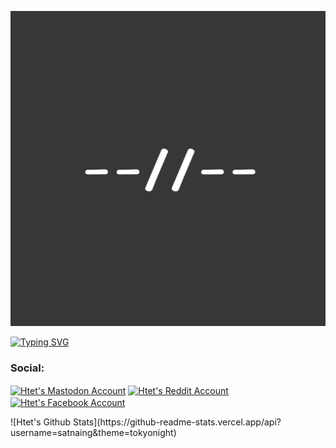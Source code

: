 ![Github Header Image](/.github/images/profile.jpg)
<p align="left">
<a href="https://git.io/typing-svg"><img src="https://readme-typing-svg.herokuapp.com?font=Monospace&size=30&pause=1000&color=FFFFFF&width=435&lines=Hello+I'm+Htet" alt="Typing SVG" /></a>
</p>
<h3 align="left">Social:</h3>
<p align="left">
<a href="https://mastodon.social/@htetoh" target="blank"><img align="center" src="https://img.shields.io/badge/Mastodon-purple?style=for-the-badge&logo=Mastodon&logoColor=%23Ffffff&link=https%3A%2F%2Fmastodon.social%2Fhtetoh" alt="Htet's Mastodon Account" /></a>
<a href="https://reddit.com/u/htet9th" target="blank"><img align="center"src="https://img.shields.io/badge/Reddit-FF4500?style=for-the-badge&logo=Reddit&logoColor=FFFFFF&link=https%3A%2F%2Freddit.com%2Fu%2Fhtet9th" alt="Htet's Reddit Account"/></a>
<a href="https://facebook.com/lhtetohl" target="blank"><img align="center" src="https://img.shields.io/badge/Facebook-1877F2?style=for-the-badge&logo=Facebook&logoColor=Ffffff&link=https%3A%2F%2Ffacebook.com%2Flhtetohl" alt="Htet's Facebook Account" /></a>

</p>
![Htet's Github Stats](https://github-readme-stats.vercel.app/api?username=satnaing&theme=tokyonight)
<!--
**htetoh/htetoh** is a ✨ _special_ ✨ repository because its `README.md` (this file) appears on your GitHub profile.

Here are some ideas to get you started:

- 🔭 I’m currently working on ...
- 🌱 I’m currently learning ...
- 👯 I’m looking to collaborate on ...
- 🤔 I’m looking for help with ...
- 💬 Ask me about ...
- 📫 How to reach me: ...
- 😄 Pronouns: ...
- ⚡ Fun fact: ...
-->